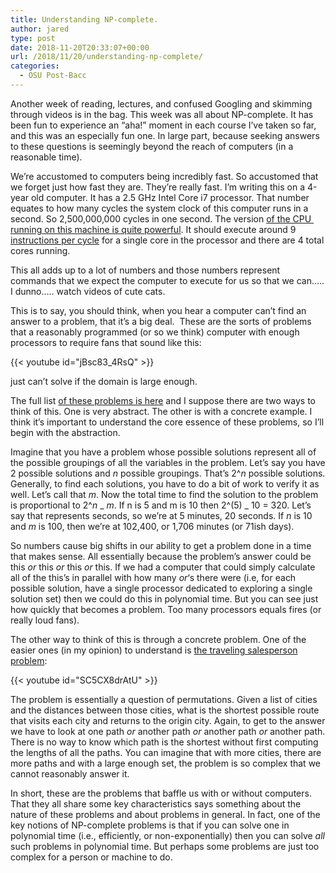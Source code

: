```yaml
---
title: Understanding NP-complete.
author: jared
type: post
date: 2018-11-20T20:33:07+00:00
url: /2018/11/20/understanding-np-complete/
categories:
  - OSU Post-Bacc
---
```


Another week of reading, lectures, and confused Googling and skimming through videos is in the bag. This week was all about NP-complete. It has been fun to experience an &#8220;aha!&#8221; moment in each course I&#8217;ve taken so far, and this was an especially fun one. In large part, because seeking answers to these questions is seemingly beyond the reach of computers (in a reasonable time).

We&#8217;re accustomed to computers being incredibly fast. So accustomed that we forget just how fast they are. They&#8217;re really fast. I&#8217;m writing this on a 4-year old computer. It has a 2.5 GHz Intel Core i7 processor. That number equates to how many cycles the system clock of this computer runs in a second. So 2,500,000,000 cycles in one second. The version [of the CPU  running on this machine is quite powerful][1]. It should execute around 9 [instructions per cycle][2] for a single core in the processor and there are 4 total cores running.

This all adds up to a lot of numbers and those numbers represent commands that we expect the computer to execute for us so that we can&#8230;.. I dunno&#8230;.. watch videos of cute cats.

<!--more-->

This is to say, you should think, when you hear a computer can&#8217;t find an answer to a problem, that it&#8217;s a big deal.  These are the sorts of problems that a reasonably programmed (or so we think) computer with enough processors to require fans that sound like this:

{{< youtube id="jBsc83_4RsQ" >}}

just can&#8217;t solve if the domain is large enough.

The full list [of these problems is here][3] and I suppose there are two ways to think of this. One is very abstract. The other is with a concrete example. I think it&#8217;s important to understand the core essence of these problems, so I&#8217;ll begin with the abstraction.

Imagine that you have a problem whose possible solutions represent all of the possible groupings of all the variables in the problem. Let&#8217;s say you have 2 possible solutions and *n* possible groupings. That&#8217;s 2^_n_ possible solutions. Generally, to find each solutions, you have to do a bit of work to verify it as well. Let&#8217;s call that *m*. Now the total time to find the solution to the problem is proportional to 2^_n_ _ *m*. If n is 5 and m is 10 then 2^(5) _ 10 = 320. Let&#8217;s say that represents seconds, so we&#8217;re at 5 minutes, 20 seconds. If _n_ is 10 and _m_ is 100, then we&#8217;re at 102,400, or 1,706 minutes (or 71ish days).

So numbers cause big shifts in our ability to get a problem done in a time that makes sense. All essentially because the problem&#8217;s answer could be this *or* this *or* this *or* this. If we had a computer that could simply calculate all of the this&#8217;s in parallel with how many *or*&#8216;s there were (i.e, for each possible solution, have a single processor dedicated to exploring a single solution set) then we could do this in polynomial time. But you can see just how quickly that becomes a problem. Too many processors equals fires (or really loud fans).

The other way to think of this is through a concrete problem. One of the easier ones (in my opinion) to understand is [the traveling salesperson problem][4]:

{{< youtube id="SC5CX8drAtU" >}}

The problem is essentially a question of permutations. Given a list of cities and the distances between those cities, what is the shortest possible route that visits each city and returns to the origin city. Again, to get to the answer we have to look at one path *or* another path _or_ another path *or* another path. There is no way to know which path is the shortest without first computing the lengths of all the paths. You can imagine that with more cities, there are more paths and with a large enough set, the problem is so complex that we cannot reasonably answer it.

In short, these are the problems that baffle us with or without computers. That they all share some key characteristics says something about the nature of these problems and about problems in general. In fact, one of the key notions of NP-complete problems is that if you can solve one in polynomial time (i.e., efficiently, or non-exponentially) then you can solve *all* such problems in polynomial time. But perhaps some problems are just too complex for a person or machine to do.

[1]: https://en.wikipedia.org/wiki/List_of_Macintosh_models_grouped_by_CPU_type#Haswell
[2]: https://en.wikipedia.org/wiki/Instructions_per_second
[3]: https://en.wikipedia.org/wiki/NP-completeness
[4]: https://en.wikipedia.org/wiki/Travelling_salesman_problem
